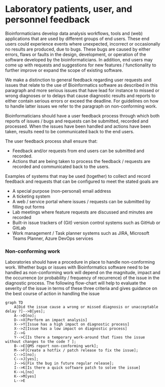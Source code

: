 # Laboratory patients, user, and personnel feedback

Bioinformaticians develop data analysis workflows, tools and (web) applications that are used by different groups of end users. These end users could experience events where unexpected, incorrect or occasionally no results are produced, due to bugs. These bugs are caused by either errors, flaws or faults in the design, development, or operation of the software developed by the bioinformaticians. In addition, end users may come up with requests and suggestions for new features / functionality to further improve or expand the scope of existing software.

We make a distinction to general feedback regarding user requests and issues that relate to the use of Bioinformatics software as described in this paragraph and more serious issues that have lead for instance to missed or wrong diagnoses or to delays that cause diagnostic results and reports to either contain serious errors or exceed the deadline. For guidelines on how to handle latter issues we refer to the paragraph on non-conforming work.

Bioinformaticians should have a user feedback process through which both reports of issues / bugs and requests can be submitted, recorded and processed. When the issues have been handled and actions have been taken, results need to be communicated back to the end users.

The user feedback process shall ensure that:

-   Feedback and/or requests from end users can be submitted and recorded.
-   Actions that are being taken to process the feedback / requests are recorded and communicated back to the users.

Examples of systems that may be used (together) to collect and record feedback and requests that can be configured to meet the stated goals are

-   A special purpose (non-personal) email address
-   A ticketing system
-   A web / service portal where issues / requests can be submitted by filling out forms
-   Lab meetings where feature requests are discussed and minutes are recorded
-   Built-in issue trackers of (Git) version control systems such as GitHub or GitLab
-   Work management / Task planner systems such as JIRA, Microsoft Teams Planner, Azure DevOps services

### Non-conforming work

Laboratories should have a procedure in place to handle non-conforming work. Whether bugs or issues with Bioinformatics software need to be handled as non-conforming work will depend on the magnitude, impact and the occurrence (or probability / frequency of recurrence) of the issue in the diagnostic process. The following flow-chart will help to evaluate the severity of the issue in terms of these three criteria and gives guidance on the best course of action in handling the issue

```mermaid
graph TD
    A[Did the issue cause a wrong or missed diagnosis or unacceptable delay ?]-->B[yes];
    A-->D[no];
    D-->X[Perform an impact analysis]
    X-->Y[Issue has a high impact on diagnostic process]
    X-->Z[Issue has a low impact on diagnostic process]
    Z-->G
    Y-->C[Is there a temporary work-around that fixes the issue without changes to the code ? ];
    B-->E[QMS report non-conforming work];
    M-->F[Create a hotfix / patch release to fix the issue];
    C-->I[no];
    C-->J[yes];
    J-->G[Fix the bug in future regular release];
    I-->K[Is there a quick software patch to solve the issue]
    K-->L[no]
    K-->M[yes]
    L-->E
```
